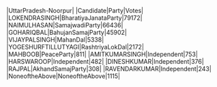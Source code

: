  
|UttarPradesh-Noorpur|
|Candidate|Party|Votes|
|LOKENDRASINGH|BharatiyaJanataParty|79172|
|NAIMULHASAN|SamajwadiParty|66436|
|GOHARIQBAL|BahujanSamajParty|45902|
|VIJAYPALSINGH|MahanDal|5338|
|YOGESHURFTILLUTYAGI|RashtriyaLokDal|2172|
|MAHBOOB|PeaceParty|811|
|AMITKUMARSINGH|Independent|753|
|HARSWAROOP|Independent|482|
|DINESHKUMAR|Independent|376|
|RAJPAL|AkhandSamajParty|308|
|RAVENDARKUMAR|Independent|243|
|NoneoftheAbove|NoneoftheAbove|1115|
